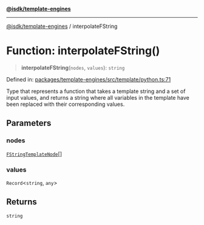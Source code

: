 [**@isdk/template-engines**](../README.md)

***

[@isdk/template-engines](../globals.md) / interpolateFString

# Function: interpolateFString()

> **interpolateFString**(`nodes`, `values`): `string`

Defined in: [packages/template-engines/src/template/python.ts:71](https://github.com/isdk/template-engines.js/blob/466ebe226b36554b365e0202c4f1d42ff9f95a09/src/template/python.ts#L71)

Type that represents a function that takes a template string and a set
of input values, and returns a string where all variables in the
template have been replaced with their corresponding values.

## Parameters

### nodes

[`FStringTemplateNode`](../type-aliases/FStringTemplateNode.md)[]

### values

`Record`\<`string`, `any`\>

## Returns

`string`
